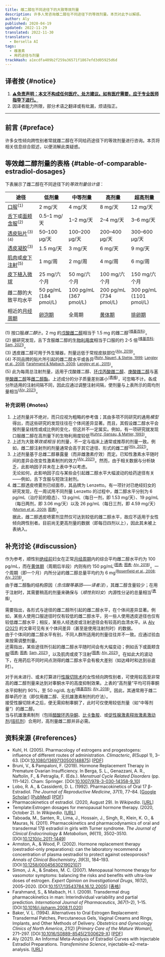 ```yaml
---
title: 雌二醇在不同途径下的大致等效剂量
description: 许多人常咨询雌二醇在不同途径下的等效剂量。本页对此予以解惑。
author: Aly
published: 2020-04-19
updated: 2022-11-29
translated: 2022-11-30
translators:
  - Bersella AI
tags:
  - 雌激素
  - 用药途径与剂量
trackHash: a1ecdfa409b2f259a36571f1867efd3d05925d6d
---
```


## 译者按 {#notice}

1. **<u>⚠免责声明：本文不构成任何医疗、处方建议。如有医疗需要，应于专业医师指导下进行。</u>**
1. 因译者能力所限，部分术语之翻译或有纰漏，烦请指正。

--------

## 前言 {#preface}

许多女性倾向跨性别者常就雌二醇在不同给药途径下的等效剂量进行咨询。本页将相关信息综合叙述，以便消解此类疑惑。

## 等效雌二醇剂量的表格 {#table-of-comparable-estradiol-dosages}

下表展示了雌二醇在不同途径下的*等效剂量估计值*：

<section class="box">

| 途径 | 低剂量 | 中等剂量 | 高剂量 | 超高剂量 |
| --- | --- | --- | --- | --- |
| [口服][wiki-743472c6]<sup>(1)</sup> | 2 mg/天 | 4 mg/天 | 8 mg/天 | 12 mg/天 |
| [舌下][wiki-cfae5e37]或[面颊含服][wiki-5da4ee3a]<sup>(2)</sup> | 0.5–1 mg/天 | 1–2 mg/天 | 2–4 mg/天 | 3–6 mg/天 |
| [透皮贴片][wiki-28597a32]<sup>(3)(4)</sup> | 50–100 μg/天 | 100–200 μg/天 | 200–400 μg/天 | 300–600 μg/天 |
| [透皮凝胶][wiki-84bc38cb]<sup>(3)</sup> | 1.5 mg/天 | 3 mg/天 | 6 mg/天 | 9 mg/天 |
| [肌肉][wiki-e49191bf]或[皮下注射][wiki-6bca878c]<sup>(5)</sup> | 1 mg/周 | 2 mg/周 | 4 mg/周 | 6 mg/周 |
| [皮下植入微球][wiki-1b0a2bc4] | 25 mg/六个月 | 50 mg/六个月 | 100 mg/六个月 | 150 mg/六个月 |
| 雌二醇的大致平均水平 | 50 pg/mL<br>(184 pmol/L) | 100 pg/mL<br>(367 pmol/L) | 200 pg/mL<br>(734 pmol/L) | 300 pg/mL<br>(1101 pmol/L) |
| 相近的[月经周期][wiki-df8b5b56] | [卵泡期][wiki-c8588b48] | 全周期 | [黄体期][wiki-ebaee44c] | [排卵期][wiki-d8cebda1] |

(1) 按口服*雌二醇*计。2 mg 的[戊酸雌二醇][wiki-55cc0770]相当于 1.5 mg 的雌二醇<sup>([维基百科][wiki-08ebd67a])</sup>。\
(2) 据研究发现，舌下含服雌二醇的[生物利用度][wiki-f9e263a2]相当于口服的约 2-5 倍<sup>([维基百科][wiki-08ebd67a]; [Sam, 2021][s21-set])</sup>。\
(3) 透皮雌二醇可用于外生殖器，剂量远低于常规皮肤部位<sup>([Aly, 2019][a19-gea])</sup>。\
(4) 不同品牌的贴片所引起的雌二醇水平或各异<sup>([Rohr, Nauert, & Stehle, 1999][rns99]; [Langley et al., 2008][l08]; [Farahmand & Maibach, 2009][fm09]; [Langley et al., 2015][l15])</sup>。\
(5) 此为每周总注射剂量，适用于戊酸雌二醇、[环戊丙酸雌二醇][wiki-71ff8176]、[庚酸雌二醇][wiki-31e73858]与[苯甲酸雌二醇][wiki-3183b9f0]等[雌二醇酯][wiki-8b92d2c5]。上述成分的分子质量差别甚小<sup>([表格][wiki-tpl-bcfed1bc])</sup>，可忽略不计。各成分所适用的注射间隔不同，因此应通过调整注射间隔，使剂量与上表所示的周均剂量相当<sup>([Aly, 2021][a21-iema-if])</sup>。

</section>

### 补充说明 {#notes}

1. 上述剂量并不绝对，而只应视为粗略的参考值；其由多项不同研究的通用*模型* 得出，而这些研究的发现往往在个体间差异显著。而且，其假设雌二醇水平会按剂量呈线性或成比例的变化，但这并不一定属实。例如，有一项研究就发现口服雌二醇在高剂量下的生物利用度较低<sup>([Kuhnz, Gansau, & Mahler, 1993][kgm93])</sup>。
1. 上述为大致*等效或相当* 的剂量，不一定与临床上通常或推荐的剂量一致。例如，雌二醇注射剂的剂量通常会高于其它途径、形式的雌二醇<sup>([Aly, 2021][a21-iema-if])</sup>。
1. 上述剂量基于总雌二醇暴露量（而非雌激素疗效）而定。已知性激素水平随时间的差异会改变性激素制剂的效力<sup>([Aly, 2021][a21-iema-ee])</sup>。然而，由于相关数据与分析缺乏，此影响因子并未在上表中予以考虑。\
  无论如何，此影响因子应与某些会引起雌二醇水平大幅波动的给药途径有关——例如，舌下含服与短效注射剂。
1. 雌二醇透皮喷雾剂已经面市，其品牌为 Lenzetto。有一项针对已绝经妇女的研究发现，在一周试用不同剂量 Lenzetto 的过程中，雌二醇水平分别为 6 pg/mL（治疗前的稳态）、13 pg/mL（每日一剂，即 1.53 mg/天）、19 pg/mL（每日两剂，即 3.06 mg/天）以及 26 pg/mL（每日三剂，即 4.59 mg/天）<sup>([Morton et al., 2009][m09]; [图表][wikimedia-e25492c0])</sup>。\
  据此，雌二醇透皮喷雾剂显然仅可达到较低的雌二醇水平，故应不适用于女性倾向跨性别者。目前尚无更高剂量的数据（即每日四剂以上），因此其未被上表纳入。

## 补充讨论 {#discussion}

作为参考，顺性别[绝经前][wiki-cb3c3c03]妇女在正常[月经周期][wiki-df8b5b56]内的综合平均雌二醇水平约为 100 pg/mL，而在[黄体期][wiki-ebaee44c]（周期后半段）内则有约 150 pg/mL<sup>([图表][wikimedia-a3bd615d]; [图表][wikimedia-5320e33c]; [Aly, 2018][a18-intro])</sup>。一个周期（即一个月）内所分泌的雌二醇总量平均约为 6 mg<sup>([Rosenfield et al., 2008][r08]; [Aly, 2018][a18-intro])</sup>。\
由于雌二醇酯的结构原因（*含戊酸等基团——译者注*），其雌二醇含量较少；在用于注射时，其需要稍高的剂量来确保与（*顺性别妇女*）内源性分泌的总量相当<sup>([表格][wiki-tpl-bcfed1bc])</sup>。

需要指出，各形式与途径的雌二醇所引起的雌二醇水平，在个体间差异显著。例如，某些人使用口服途径时仅有较低的雌二醇水平，另一些人使用透皮途径也仅有较低雌二醇水平；相反，某些人经透皮或注射途径会有较高的血清水平。从 [Aly (2021)][a21-iema-vbi] 的文章可见有关个体间差异（甚至是使用注射剂时）的数据。\
由于个体间的雌二醇水平有别，不同人群所适用的剂量往往并不一致。应通过验血来按需调整剂量。\
还需指出，某些途径所引起的雌二醇水平随时间会有大幅变动；例如舌下或面颊含服<sup>([图表][wiki-tpl-c63bb3fc]; [图表][wikimedia-85f78f54]; [Sam, 2021][s21-set])</sup>，以及肌肉或皮下注射<sup>([图表][wiki-tpl-4caa745e]; [Aly, 2021][a21-iema])</sup>。在如此大的波动下，在用药后不同时间点测得的雌二醇水平会有极大差别（如达峰时和达到谷底时）。

对于尚未进行、或未打算进行[性腺切除术][wiki-c71cb1a7]的女性倾向跨性别者，可使用较高至非常高的雌二醇剂量来达到对睾酮水平的高度抑制效果。上表的“高剂量”平均可将睾酮水平抑制约 90%，至 50 ng/dL 左右<sup>([维基百科][wiki-e2089aa4]; [Aly, 2018][aw18-intro-gs])</sup>。因此，其通常用于雌二醇单药疗法（即仅用雌二醇、无抗雄激素制剂的疗法）。\
接受性腺切除术之后，便无需抑制睾酮了，此时可仅使用较低剂量（如“中等剂量”）的雌二醇。\
当与抗雄激素制剂（包括[醋酸环丙孕酮][wiki-5cafcc7a]、[比卡鲁胺][wiki-bb37b2c5]、或[促性腺激素释放激素激动剂][wiki-3fb787cd]/[拮抗剂][wiki-c3bddcb0]）合用时，高剂量雌二醇并非必需。

## 资料来源 {#references}

- Kuhl, H. (2005). Pharmacology of estrogens and progestogens: influence of different routes of administration. *Climacteric*, *8*(Suppl 1), 3–63. \[DOI:[10.1080/13697130500148875][k05]] \[[PDF][k05-pdf]]
- Bruni, V., & Pampaloni, F. (2019). Hormone Replacement Therapy in Premature Ovarian Insufficiency. In Berga, S. L., Genazzani, A. R., Naftolin, F., & Petraglia, F. (Eds.). *Menstrual Cycle Related Disorders* (pp. 111–142). Cham: Springer. \[DOI:[10.1007/978-3-030-14358-9\_10][bp19]]
- Lobo, R. A., & Cassidenti, D. L. (1992). Pharmacokinetics of Oral 17 β-Estradiol. *The Journal of Reproductive Medicine*, *37*(1), 77–84. \[[Google Scholar][lc92]] \[[PubMed][lc92-pubmed]] \[[PDF][lc92-pdf]]
- Pharmacokinetics of estradiol. (2020, August 29). In *Wikipedia*. \[[URL][archive-e7edb9ae]]
- Template:Estrogen dosages for menopausal hormone therapy. (2020, October 2). In *Wikipedia*. \[[URL][wiki-tpl-1dfbcc52]]
- Taboada, M., Santen, R., Lima, J., Hossain, J., Singh, R., Klein, K. O., & Mauras, N. (2011). Pharmacokinetics and pharmacodynamics of oral and transdermal 17β estradiol in girls with Turner syndrome. *The Journal of Clinical Endocrinology & Metabolism*, *96*(11), 3502–3510. \[DOI:[10.1210/jc.2011-1449][t11]]
- Armston, A., & Wood, P. (2002). Hormone replacement therapy (oestradiol-only preparations): can the laboratory recommend a concentration of plasma oestradiol to protect against osteoporosis? *Annals of Clinical Biochemistry*, *39*(3), 184–193. \[DOI:[10.1258/0004563021902107][aw02]]
- Simon, J. A., & Snabes, M. C. (2007). Menopausal hormone therapy for vasomotor symptoms: balancing the risks and benefits with ultra-low doses of estrogen. *Expert Opinion on Investigational Drugs*, *16*(12), 2005–2020. \[DOI:[10.1517/13543784.16.12.2005][ss07]] \[[表格][imgur-2d4c7930]]
- Farahmand, S., & Maibach, H. I. (2009). Transdermal drug pharmacokinetics in man: Interindividual variability and partial prediction. *International Journal of Pharmaceutics*, *367*(1–2), 1–15. \[DOI:[10.1016/j.ijpharm.2008.11.020][fm09]]
- Baker, V. L. (1994). Alternatives to Oral Estrogen Replacement: Transdermal Patches, Percutaneous Gels, Vaginal Creams and Rings, Implants, and Other Methods of Delivery. *Obstetrics and Gynecology Clinics of North America*, *21*(2) \[*Primary Care of the Mature Woman*], 271–297. \[DOI:[10.1016/S0889-8545(21)00629-X][b94]] \[[PDF][b94-pdf]]
- Aly (2021). An Informal Meta-Analysis of Estradiol Curves with Injectable Estradiol Preparations. *Transfeminine Science*, injectable-e2-meta-analysis. \[[URL][a21-iema]]

<!-- 维基百科内容 -->
[wiki-08ebd67a]: https://en.wikipedia.org/wiki/Estradiol_valerate#Oral_administration
[wiki-1b0a2bc4]: https://en.wikipedia.org/wiki/Pharmacokinetics_of_estradiol#Subcutaneous_implantation
[wiki-1c6b5107]: https://en.wikipedia.org/wiki/Interindividual_variability
[wiki-28597a32]: https://en.wikipedia.org/wiki/Pharmacokinetics_of_estradiol#Transdermal_patches
[wiki-3183b9f0]: https://en.wikipedia.org/wiki/Estradiol_benzoate
[wiki-31e73858]: https://en.wikipedia.org/wiki/Estradiol_enantate
[wiki-3fb787cd]: https://en.wikipedia.org/wiki/Gonadotropin-releasing_hormone_agonist
[wiki-55cc0770]: https://en.wikipedia.org/wiki/Estradiol_valerate
[wiki-5cafcc7a]: https://en.wikipedia.org/wiki/Cyproterone_acetate
[wiki-5da4ee3a]: https://en.wikipedia.org/wiki/Pharmacokinetics_of_estradiol#Buccal_administration
[wiki-6bca878c]: https://en.wikipedia.org/wiki/Pharmacokinetics_of_estradiol#Subcutaneous_injection
[wiki-71ff8176]: https://en.wikipedia.org/wiki/Estradiol_cypionate
[wiki-743472c6]: https://en.wikipedia.org/wiki/Pharmacokinetics_of_estradiol#Oral_administration
[wiki-84bc38cb]: https://en.wikipedia.org/wiki/Pharmacokinetics_of_estradiol#Transdermal_gel
[wiki-8b92d2c5]: https://en.wikipedia.org/wiki/Estrogen_ester
[wiki-99d5ef20]: https://en.wikipedia.org/wiki/Molecular_weight
[wiki-bb37b2c5]: https://en.wikipedia.org/wiki/Bicalutamide
[wiki-c3bddcb0]: https://en.wikipedia.org/wiki/Gonadotropin-releasing_hormone_antagonist
[wiki-c71cb1a7]: https://en.wikipedia.org/wiki/Gonadectomy
[wiki-c8588b48]: https://en.wikipedia.org/wiki/Follicular_phase
[wiki-cb3c3c03]: https://en.wikipedia.org/wiki/Menopause#Premenopause
[wiki-cfae5e37]: https://en.wikipedia.org/wiki/Pharmacokinetics_of_estradiol#Sublingual_administration
[wiki-d8cebda1]: https://en.wikipedia.org/wiki/Ovulation
[wiki-df8b5b56]: https://en.wikipedia.org/wiki/Menstrual_cycle
[wiki-e2089aa4]: https://en.wikipedia.org/wiki/Pharmacodynamics_of_estradiol#Antigonadotropic_effects
[wiki-e49191bf]: https://en.wikipedia.org/wiki/Pharmacokinetics_of_estradiol#Intramuscular_injection
[wiki-ebaee44c]: https://en.wikipedia.org/wiki/Luteal_phase
[wiki-f9e263a2]: https://en.wikipedia.org/wiki/Bioavailability
[wiki-tpl-1dfbcc52]: https://en.wikipedia.org/w/index.php?title=Template:Estrogen_dosages_for_menopausal_hormone_therapy&oldid=981467870
[wiki-tpl-4caa745e]: https://en.wikipedia.org/wiki/Template:Hormone_levels_with_estradiol_esters_by_intramuscular_injection
[wiki-tpl-bcfed1bc]: https://en.wikipedia.org/wiki/Template:Structural_properties_of_selected_estradiol_esters
[wiki-tpl-c63bb3fc]: https://en.wikipedia.org/wiki/Template:Hormone_levels_with_sublingual_estradiol
[wikimedia-5320e33c]: https://commons.wikimedia.org/wiki/File:Estradiol_levels_with_LC-MS-MS_during_the_normal_menstrual_cycle_in_women.png
[wikimedia-85f78f54]: https://commons.wikimedia.org/wiki/File:Estradiol_levels_during_therapy_with_0.25_mg_buccal_estradiol_in_postmenopausal_women.png
[wikimedia-a3bd615d]: https://commons.wikimedia.org/wiki/File:Estradiol_levels_across_the_normal_menstrual_cycle_in_women.png
[wikimedia-e25492c0]: https://commons.wikimedia.org/wiki/File:Estradiol_levels_with_estradiol_transdermal_spray_\(brand_name_Lenzetto\)_in_postmenopausal_women.png

<!-- 站内资源 -->
[s21-set]: https://transfemscience.org/articles/sublingual-e2-transfem/
[aw18-intro-gs]: https://transfemscience.org/articles/transfem-intro/#gonadal-suppression
[a21-iema-vbi]: https://transfemscience.org/articles/injectable-e2-meta-analysis/#variability-between-individuals
[tfsci-8092b611]: https://transfemscience.org/about/#aly
[a19-gea]: https://transfemscience.org/articles/genital-e2-application/
[a21-iema]: https://transfemscience.org/articles/injectable-e2-meta-analysis/
[lc92-pdf]: https://files.transfemscience.org/pdfs/Lobo%20&%20Cassidenti%20\(1992\)%20-%20Pharmacokinetics%20of%20Oral%2017%20%CE%B2-Estradiol.pdf
[a21-iema-if]: https://transfemscience.org/articles/injectable-e2-meta-analysis/#insights-for-clinical-guidelines-and-dosing-recommendations
[b94-pdf]: https://files.transfemscience.org/pdfs/Baker%20\(1994\)%20-%20Alternatives%20to%20Oral%20Estrogen%20Replacement.%20Transdermal%20Patches,%20Percutaneous%20Gels,%20Vaginal%20Creams%20and%20Rings,%20Implants,%20and%20Other%20Methods%20of%20Delivery.pdf
[a21-iema-ee]: https://transfemscience.org/articles/injectable-e2-meta-analysis/#estradiol-exposure-and-potency
[a18-intro]: https://transfemscience.org/articles/transfem-intro/#normal-hormone-levels

<!-- 文献链接 -->
[archive-e7edb9ae]: https://web.archive.org/web/20200829215330/https://en.wikipedia.org/wiki/Pharmacokinetics_of_estradiol
[fm09]: https://doi.org/10.1016/j.ijpharm.2008.11.020
[rns99]: https://doi.org/10.1016/S0378-5122\(99\)00039-0
[b94]: https://doi.org/10.1016/S0889-8545\(21\)00629-X
[m09]: https://doi.org/10.1177/0091270009339187
[bp19]: https://doi.org/10.1007/978-3-030-14358-9_10
[l08]: https://doi.org/10.1111/j.1464-410X.2008.07583.x
[k05]: https://doi.org/10.1080/13697130500148875
[l15]: https://doi.org/10.1016/j.maturitas.2015.02.320
[aw02]: https://doi.org/10.1258/0004563021902107
[ss07]: https://doi.org/10.1517/13543784.16.12.2005
[t11]: https://doi.org/10.1210/jc.2011-1449
[lc92]: https://scholar.google.com/scholar?cluster=6161874457522650604
[r08]: https://scholar.google.com/scholar?cluster=9979206541205334235
[k05-pdf]: https://hormonebalance.org/images/documents/Kuhl%2005%20%20Pharm%20Estro%20Progest%20Climacteric_1311166827.pdf
[imgur-2d4c7930]: https://imgur.com/a/6fgJkAQ
[lc92-pubmed]: https://pubmed.ncbi.nlm.nih.gov/1548642/
[kgm93]: https://pubmed.ncbi.nlm.nih.gov/8240460/
